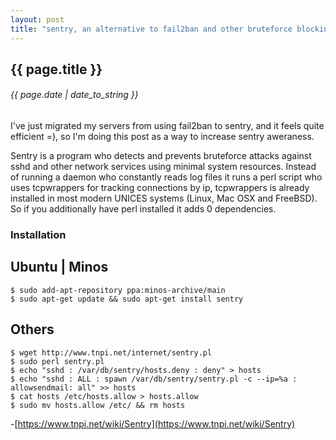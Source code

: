 ```yaml
---
layout: post
title: "sentry, an alternative to fail2ban and other bruteforce blocking daemons"
---
```


## {{ page.title }}

###### {{ page.date | date_to_string }}

I've just migrated my servers from using fail2ban to sentry, and it feels quite efficient =), so I'm doing this post as a way to increase sentry aweraness.

Sentry is a program who detects and prevents bruteforce attacks against sshd and other network services using minimal system resources. Instead of running a daemon who constantly reads log files it runs a perl script who uses tcpwrappers for tracking connections by ip, tcpwrappers is already installed in most modern UNICES systems (Linux, Mac OSX and FreeBSD). So if you additionally have perl installed it adds 0 dependencies.

### Installation

## Ubuntu | Minos

    $ sudo add-apt-repository ppa:minos-archive/main
    $ sudo apt-get update && sudo apt-get install sentry

## Others

    $ wget http://www.tnpi.net/internet/sentry.pl
    $ sudo perl sentry.pl
    $ echo "sshd : /var/db/sentry/hosts.deny : deny" > hosts
    $ echo "sshd : ALL : spawn /var/db/sentry/sentry.pl -c --ip=%a : allowsendmail: all" >> hosts
    $ cat hosts /etc/hosts.allow > hosts.allow
    $ sudo mv hosts.allow /etc/ && rm hosts

-[https://www.tnpi.net/wiki/Sentry](https://www.tnpi.net/wiki/Sentry)
